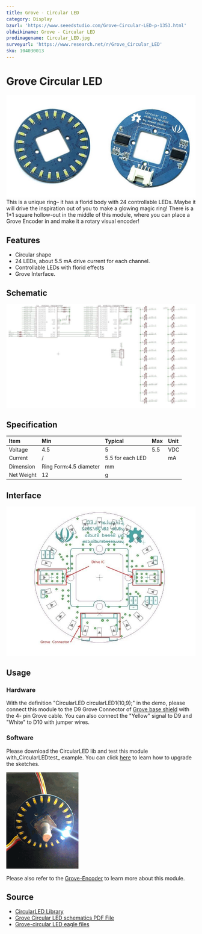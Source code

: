 ```yaml
---
title: Grove - Circular LED
category: Display
bzurl: 'https://www.seeedstudio.com/Grove-Circular-LED-p-1353.html'
oldwikiname: Grove - Circular LED
prodimagename: Circular_LED.jpg
surveyurl: 'https://www.research.net/r/Grove_Circular_LED'
sku: 104030013
---
```


# Grove Circular LED

![](https://github.com/SeeedDocument/Grove-Circular_LED/raw/master/img/Circular_LED.jpg) This is a unique ring– it has a florid body with 24 controllable LEDs. Maybe it will drive the inspiration out of you to make a glowing magic ring! There is a 1\*1 square hollow-out in the middle of this module, where you can place a Grove Encoder in and make it a rotary visual encoder!

## Features

* Circular shape
* 24 LEDs, about 5.5 mA drive current for each channel.
* Controllable LEDs with florid effects
* Grove Interface.

## Schematic

![](https://github.com/SeeedDocument/Grove-Circular_LED/raw/master/img/Circular_LED_schmatic.jpg)

## Specification

|  Item |  Min |  Typical |  Max |  Unit |
| :--- | :--- | :--- | :--- | :--- |
|  Voltage |  4.5 |  5 |  5.5 |  VDC |
|  Current |  / |  5.5 for each LED |  |  mA |
|  Dimension |  Ring Form:4.5 diameter |  mm |  |  |
|  Net Weight |  12 |  g |  |  |

## Interface

![](https://github.com/SeeedDocument/Grove-Circular_LED/raw/master/img/Circular_LED_Interface.jpg)

## Usage

### Hardware

With the definition "CircularLED circularLED1\(10,9\);" in the demo, please connect this module to the D9 Grove Connector of [Grove base shield](/Base_shield_v2) with the 4- pin Grove cable. You can also connect the "Yellow" signal to D9 and "White" to D10 with jumper wires.

### Software

Please download the CircularLED lib and test this module with_CircularLEDtest_ example. You can click [here](/Upload_Code) to learn how to upgrade the sketches.

![](https://github.com/SeeedDocument/Grove-Circular_LED/raw/master/img/Circular_LED_shining.gif)

Please also refer to the [Grove-Encoder](/Grove-Encoder) to learn more about this module.

## Source

* [CircularLED Library](https://github.com/SeeedDocument/Grove-Circular_LED/raw/master/res/CircularLED.zip)
* [Grove Circular LED schematics PDF File](https://github.com/SeeedDocument/Grove-Circular_LED/raw/master/res/Circular_LED_v0.9b.pdf)
* [Grove-circular LED eagle files](https://github.com/SeeedDocument/Grove-Circular_LED/raw/master/res/Grove-circular_LED_eagle_files.zip)

